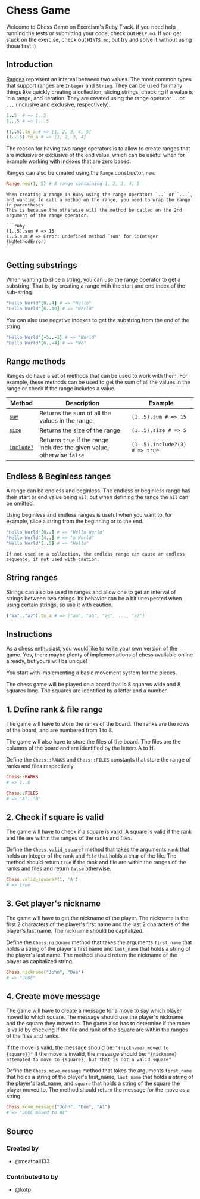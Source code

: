 # Chess Game

Welcome to Chess Game on Exercism's Ruby Track.
If you need help running the tests or submitting your code, check out `HELP.md`.
If you get stuck on the exercise, check out `HINTS.md`, but try and solve it without using those first :)

## Introduction

[Ranges][range] represent an interval between two values.
The most common types that support ranges are `Integer` and `String`.
They can be used for many things like quickly creating a collection, slicing strings, checking if a value is in a range, and iteration.
They are created using the range operator `..` or `...` (inclusive and exclusive, respectively).

```ruby
1..5  # => 1..5
1...5 # => 1...5

(1..5).to_a # => [1, 2, 3, 4, 5]
(1...5).to_a # => [1, 2, 3, 4]
```

The reason for having two range operators is to allow to create ranges that are inclusive or exclusive of the end value, which can be useful when for example working with indexes that are zero based.

Ranges can also be created using the `Range` constructor, `new`.

```ruby
Range.new(1, 5) # A range containing 1, 2, 3, 4, 5
```

~~~~exercism/note
When creating a range in Ruby using the range operators `..` or `...`, and wanting to call a method on the range, you need to wrap the range in parentheses.
This is because the otherwise will the method be called on the 2nd argument of the range operator.

```ruby
(1..5).sum # => 15
1..5.sum # => Error: undefined method `sum' for 5:Integer (NoMethodError)
```
~~~~

## Getting substrings

When wanting to slice a string, you can use the range operator to get a substring.
That is, by creating a range with the start and end index of the sub-string.

```ruby
"Hello World"[0..4] # => "Hello"
"Hello World"[6..10] # => "World"
```

You can also use negative indexes to get the substring from the end of the string.

```ruby
"Hello World"[-5..-1] # => "World"
"Hello World"[6..-4] # => "Wo"
```

## Range methods

Ranges do have a set of methods that can be used to work with them.
For example, these methods can be used to get the sum of all the values in the range or check if the range includes a value.

| Method                  | Description                                                             | Example                         |
| ----------------------- | ----------------------------------------------------------------------- | ------------------------------- |
| [`sum`][sum]            | Returns the sum of all the values in the range                          | `(1..5).sum # => 15`            |
| [`size`][size]          | Returns the size of the range                                           | `(1..5).size # => 5`            |
| [`include?`][indlude]   | Returns `true` if the range includes the given value, otherwise `false` | `(1..5).include?(3) # => true` |

## Endless & Beginless ranges

A range can be endless and beginless.
The endless or beginless range has their start or end value being `nil`, but when defining the range the `nil` can be omitted.

Using beginless and endless ranges is useful when you want to, for example, slice a string from the beginning or to the end.

```ruby
"Hello World"[0..] # => "Hello World"
"Hello World"[4..] # => "o World"
"Hello World"[..5] # => "Hello"
```

~~~~exercism/caution
If not used on a collection, the endless range can cause an endless sequence, if not used with caution.
~~~~

## String ranges

Strings can also be used in ranges and allow one to get an interval of strings between two strings.
Its behavior can be a bit unexpected when using certain strings, so use it with caution.

```ruby
("aa".."az").to_a # => ["aa", "ab", "ac", ..., "az"]
```

[range]: https://rubyapi.org/o/range
[sum]: https://rubyapi.org/o/enumerable#method-i-sum
[size]: https://rubyapi.org/o/range#method-i-size
[indlude]: https://rubyapi.org/o/range#method-i-include-3F

## Instructions

As a chess enthusiast, you would like to write your own version of the game.
Yes, there maybe plenty of implementations of chess available online already, but yours will be unique!

You start with implementing a basic movement system for the pieces.

The chess game will be played on a board that is 8 squares wide and 8 squares long.
The squares are identified by a letter and a number.

## 1. Define rank & file range

The game will have to store the ranks of the board.
The ranks are the rows of the board, and are numbered from 1 to 8.

The game will also have to store the files of the board.
The files are the columns of the board and are identified by the letters A to H.

Define the `Chess::RANKS` and `Chess::FILES` constants that store the range of ranks and files respectively.

```ruby
Chess::RANKS
# => 1..8

Chess::FILES
# => 'A'..'H'
```

## 2. Check if square is valid

The game will have to check if a square is valid.
A square is valid if the rank and file are within the ranges of the ranks and files.

Define the `Chess.valid_square?` method that takes the arguments `rank` that holds an integer of the rank and `file` that holds a char of the file.
The method should return `true` if the rank and file are within the ranges of the ranks and files and return `false` otherwise.

```ruby
Chess.valid_square?(1, 'A')
# => true
```

## 3. Get player's nickname

The game will have to get the nickname of the player.
The nickname is the first 2 characters of the player's first name and the last 2 characters of the player's last name.
The nickname should be capitalized.

Define the `Chess.nickname` method that takes the arguments `first_name` that holds a string of the player's first name and `last_name` that holds a string of the player's last name.
The method should return the nickname of the player as capitalized string.

```ruby
Chess.nickname("John", "Doe")
# => "JOOE"
```

## 4. Create move message

The game will have to create a message for a move to say which player moved to which square.
The message should use the player's nickname and the square they moved to.
The game also has to determine if the move is valid by checking if the file and rank of the square are within the ranges of the files and ranks.

If the move is valid, the message should be: `"{nickname} moved to {square}}"`
If the move is invalid, the message should be: `"{nickname} attempted to move to {square}, but that is not a valid square"`

Define the `Chess.move_message` method that takes the arguments `first_name` that holds a string of the player's first_name, `last_name` that holds a string of the player's last_name, and `square` that holds a string of the square the player moved to.
The method should return the message for the move as a string.

```ruby
Chess.move_message("John", "Doe", "A1")
# => "JOOE moved to A1"
```

## Source

### Created by

- @meatball133

### Contributed to by

- @kotp